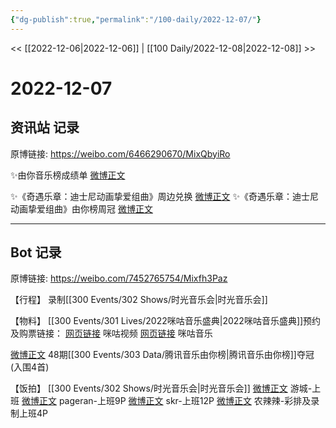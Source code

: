 ```yaml
---
{"dg-publish":true,"permalink":"/100-daily/2022-12-07/"}
---
```



<< [[2022-12-06\|2022-12-06]] | [[100 Daily/2022-12-08\|2022-12-08]] >>

# 2022-12-07

## 资讯站 记录

原博链接: https://weibo.com/6466290670/MixQbyiRo

✨由你音乐榜成绩单 [微博正文](https://m.weibo.cn/6466290670/4844168121687997)

✨《奇遇乐章：迪士尼动画挚爱组曲》周边兑换 [微博正文](https://m.weibo.cn/6466290670/4844165487139743)
✨《奇遇乐章：迪士尼动画挚爱组曲》由你榜周冠 [微博正文](https://m.weibo.cn/6466290670/4844167596872294)

---
## Bot 记录

原博链接: https://weibo.com/7452765754/Mixfh3Paz

【行程】
录制[[300 Events/302 Shows/时光音乐会\|时光音乐会]]

【物料】
[[300 Events/301 Lives/2022咪咕音乐盛典\|2022咪咕音乐盛典]]预约及购票链接：
[网页链接](https://weibo.cn/sinaurl?u=https%3A%2F%2Fm.miguvideo.com%2Fmgs%2Fpromotion%2Fsubject%2Fmiguhui_2022%2Fprd%2Ftopic.html%3FpwId%3D05466385107d4cd394fa0eee1564c896) 咪咕视频
[网页链接](https://weibo.cn/sinaurl?u=https%3A%2F%2Fh5.nf.migu.cn%2Fapp%2Fv4%2Fzt%2F2022%2Fmgh%2Findex.html) 咪咕音乐

[微博正文](https://m.weibo.cn/6733257358/4843301624874963) 48期[[300 Events/303 Data/腾讯音乐由你榜\|腾讯音乐由你榜]]夺冠(入围4首)

【饭拍】
[[300 Events/302 Shows/时光音乐会\|时光音乐会]]
[微博正文](https://m.weibo.cn/1801743981/4844074778233885) 游城-上班
[微博正文](https://m.weibo.cn/7633014126/4844133564551430) pageran-上班9P
[微博正文](https://m.weibo.cn/6433509682/4844141197924098) skr-上班12P
[微博正文](https://m.weibo.cn/7628792895/4844137676013999) 农辣辣-彩排及录制上班4P
